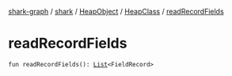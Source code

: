 [shark-graph](../../../index.md) / [shark](../../index.md) / [HeapObject](../index.md) / [HeapClass](index.md) / [readRecordFields](./read-record-fields.md)

# readRecordFields

`fun readRecordFields(): `[`List`](https://kotlinlang.org/api/latest/jvm/stdlib/kotlin.collections/-list/index.html)`<FieldRecord>`